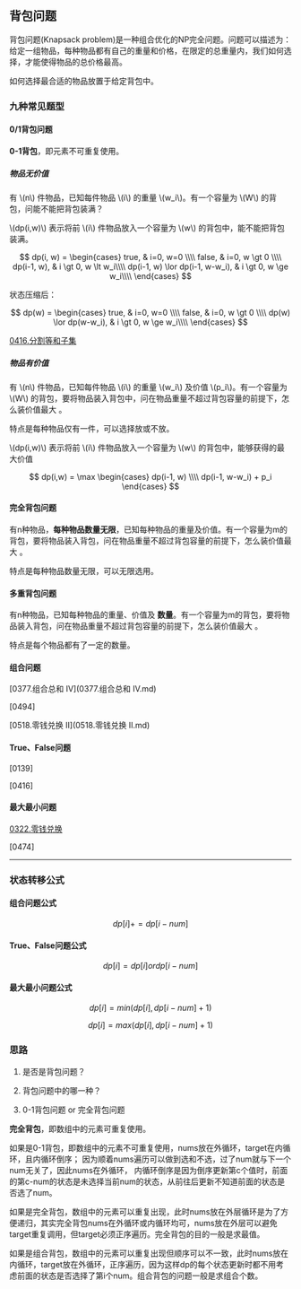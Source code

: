 ## 背包问题

背包问题(Knapsack problem)是一种组合优化的NP完全问题。问题可以描述为：给定一组物品，每种物品都有自己的重量和价格，在限定的总重量内，我们如何选择，才能使得物品的总价格最高。

如何选择最合适的物品放置于给定背包中。

### 九种常见题型

#### 0/1背包问题

**0-1背包**，即元素不可重复使用。

##### 物品无价值

有 \\(n\\) 件物品，已知每件物品 \\(i\\) 的重量 \\(w_i\\)。有一个容量为 \\(W\\) 的背包，问能不能把背包装满？

\\(dp(i,w)\\) 表示将前 \\(i\\) 件物品放入一个容量为 \\(w\\) 的背包中，能不能把背包装满。

$$
dp(i, w) = 
\begin{cases}
true, & i=0, w=0 \\\\
false, & i=0, w \gt 0 \\\\
dp(i-1, w), & i \gt 0, w \lt w_i\\\\ 
dp(i-1, w) \lor dp(i-1, w-w_i), & i \gt 0, w \ge w_i\\\\ 
\end{cases}
$$

状态压缩后：

$$
dp(w) = 
\begin{cases}
true, & i=0, w=0 \\\\
false, & i=0, w \gt 0 \\\\
dp(w) \lor dp(w-w_i), & i \gt 0, w \ge w_i\\\\ 
\end{cases}
$$


[0416.分割等和子集](0416.分割等和子集.md)


##### 物品有价值

有 \\(n\\) 件物品，已知每件物品 \\(i\\) 的重量 \\(w_i\\) 及价值 \\(p_i\\)。有一个容量为 \\(W\\) 的背包，要将物品装入背包中，问在物品重量不超过背包容量的前提下，怎么装价值最大 。

特点是每种物品仅有一件，可以选择放或不放。

\\(dp(i,w)\\) 表示将前 \\(i\\) 件物品放入一个容量为 \\(w\\) 的背包中，能够获得的最大价值

$$
dp(i,w) = \max
\begin{cases}
dp(i-1, w) \\\\
dp(i-1, w-w_i) + p_i
\end{cases}
$$

#### 完全背包问题

有n种物品，**每种物品数量无限**，已知每种物品的重量及价值。有一个容量为m的背包，要将物品装入背包，问在物品重量不超过背包容量的前提下，怎么装价值最大 。

特点是每种物品数量无限，可以无限选用。

#### 多重背包问题

有n种物品，已知每种物品的重量、价值及 **数量**。有一个容量为m的背包，要将物品装入背包，问在物品重量不超过背包容量的前提下，怎么装价值最大 。

特点是每个物品都有了一定的数量。


#### 组合问题

[0377.组合总和 Ⅳ](0377.组合总和 Ⅳ.md)

[0494]

[0518.零钱兑换 II](0518.零钱兑换 II.md)

#### True、False问题

[0139]

[0416]

#### 最大最小问题

[0322.零钱兑换](0322.零钱兑换.md)

[0474]

***

### 状态转移公式

<script src="https://cdn.bootcss.com/mathjax/2.7.7/MathJax.js?config=TeX-AMS-MML_HTMLorMML"></script>

#### 组合问题公式

$$dp[i] += dp[i-num]$$

#### True、False问题公式

$$dp[i] = dp[i] or dp[i-num]$$

#### 最大最小问题公式

$$dp[i] = min(dp[i], dp[i-num]+1)$$

$$dp[i] = max(dp[i], dp[i-num]+1)$$

### 思路

1. 是否是背包问题？

2. 背包问题中的哪一种？

3. 0-1背包问题 or 完全背包问题



**完全背包**，即数组中的元素可重复使用。

如果是0-1背包，即数组中的元素不可重复使用，nums放在外循环，target在内循环，且内循环倒序； 因为顺着nums遍历可以做到选和不选，过了num就与下一个num无关了，因此nums在外循环， 内循环倒序是因为倒序更新第c个值时，前面的第c-num的状态是未选择当前num的状态，从前往后更新不知道前面的状态是否选了num。

如果是完全背包，数组中的元素可以重复出现，此时nums放在外层循环是为了方便递归，其实完全背包nums在外循环或内循环均可，nums放在外层可以避免target重复调用，但target必须正序遍历。完全背包的目的一般是求最值。

如果是组合背包，数组中的元素可以重复出现但顺序可以不一致，此时nums放在内循环，target放在外循环，正序遍历，因为这样dp的每个状态更新时都不用考虑前面的状态是否选择了第i个num。组合背包的问题一般是求组合个数。
